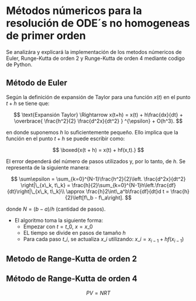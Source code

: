 # Métodos númericos para la resolución de ODE´s no homogeneas de primer orden

Se analizára y explicará la implementación de los metodos númericos de Euler, Runge-Kutta de orden 2 y Runge-Kutta de orden 4 mediante codigo de Python. 

## Método de Euler

Según la definición de expansión de Taylor para una función $x(t)$ en el punto $t+h$ se tiene que:
 
$$
\text{Expansión Taylor} \Rightarrow x(t+h) = x(t) + h\frac{dx}{dt} + \overbrace{ \frac{h^2}{2} \frac{d^2x}{dt^2} } ^{\epsilon} + O(h^3).
$$

en donde suponemos $h$ lo suficientemente pequeño. Ello implica que la función en el punto $t+h$ se puede escribir como:

$$
\boxed{x(t + h) = x(t) + hf(x,t).}
$$

El error dependerá del número de pasos utilizados y, por lo tanto, de $h$. Se representa de la siguiente manera:  

$$
\sum\epsilon = \sum_{k=0}^{N-1}\frac{h^2}{2}\left. \frac{d^2x}{dt^2} \right|\_{x\_k, t\_k} = \frac{h}{2}\sum_{k=0}^{N-1}h\left.\frac{df}{dt}\right|\_{x\_k, t\_k}\\
\approx \frac{h}2\int\_a^b\frac{df}{dt}d t = \frac{h}{2}\left[f\_b - f\_a\right].
$$

donde $N = (b-a)/h$ (cantidad de pasos). 

* El algoritmo toma la siguiente forma:
  - Empezar con $t = t\_0$, $x = x\_0$
  - EL tiempo se divide en pasos de tamaño $h$
  - Para cada paso $t\_i$, se actualiza $x\_i$ utilizando: $x\_i = x_{i-1} + hf(x_{i-1})$

## Metodo de Range-Kutta de orden 2 



## Método de Range-Kutta de orden 4



$$ PV = NRT $$
    
